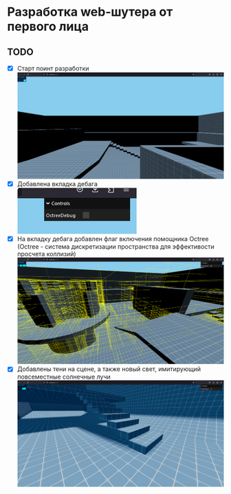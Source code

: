 # Разработка web-шутера от первого лица

## TODO

- [x] Старт поинт разработки <br> ![Sample Screenshot](docs/img/screenshot_1.png)
- [x] Добавлена вкладка дебага <br> ![Sample Screenshot](docs/img/screenshot_2.png)
- [x] На вкладку дебага добавлен флаг включения помощника Octree (Octree - система дискретизации пространства для эффективости просчета коллизий) <br> ![Sample Screenshot](docs/img/screenshot_3.png)
- [x] Добавлены тени на сцене, а также новый свет, имитирующий повсеместные солнечные лучи <br> ![Sample Screenshot](docs/img/screenshot_4.png)
